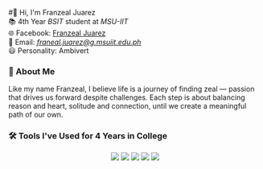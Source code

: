  #👋 Hi, I'm Franzeal Juarez  
📚 4th Year *BSIT* student at *MSU-IIT*  
🌐 Facebook: [Franzeal Juarez](https://www.facebook.com/FranzealJuarez)  
📧 Email: *franeal.juarez@g.msuiit.edu.ph*  
😃 Personality: Ambivert  

### 🌱 About Me  
Like my name Franzeal, I believe life is a journey of finding zeal — passion that drives us forward despite challenges. Each step is about balancing reason and heart, solitude and connection, until we create a meaningful path of our own.

### 🛠️ Tools I've Used for 4 Years in College  
<p align="center">
  <img src="https://img.shields.io/badge/Cisco-1BA0D7?style=for-the-badge&logo=cisco&logoColor=white" />
  <img src="https://img.shields.io/badge/MySQL-005C84?style=for-the-badge&logo=mysql&logoColor=white" />
  <img src="https://img.shields.io/badge/Python-3670A0?style=for-the-badge&logo=python&logoColor=ffdd54" />
  <img src="https://img.shields.io/badge/BlueJ-3A75B0?style=for-the-badge&logo=java&logoColor=white" />
  <img src="https://img.shields.io/badge/XAMPP-F37623?style=for-the-badge&logo=xampp&logoColor=white" />
</p><!---

### 📊 GitHub Stats  
<p align="center">
  <img src="https://github-readme-stats.vercel.app/api?username=YOUR_USERNAME&show_icons=true&theme=dark" alt="GitHub Stats" />
  <img src="https://github-readme-stats.vercel.app/api/top-langs/?username=YOUR_USERNAME&layout=compact&theme=dark" alt="Top Languages" />
</p>

✨ “Code with zeal, live with balance.”
